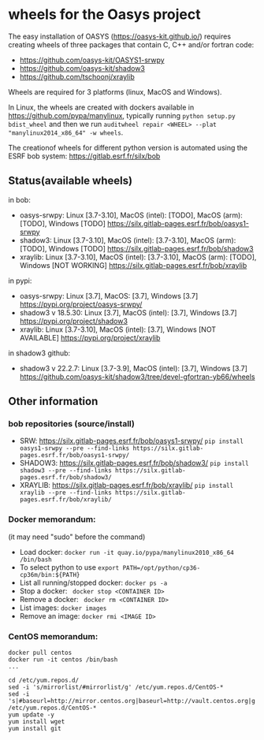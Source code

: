 # wheels for the Oasys project

The easy installation of OASYS (https://oasys-kit.github.io/) requires creating wheels of three packages that contain C, C++ and/or fortran code: 

- https://github.com/oasys-kit/OASYS1-srwpy
- https://github.com/oasys-kit/shadow3
- https://github.com/tschoonj/xraylib

Wheels are required for 3 platforms (linux, MacOS and Windows). 

In Linux, the wheels are created with dockers available in https://github.com/pypa/manylinux, typically running ```python setup.py bdist_wheel``` and then we run ```auditwheel repair <WHEEL> --plat "manylinux2014_x86_64" -w wheels```.

The creationof wheels for different python version is automated using the ESRF bob system: https://gitlab.esrf.fr/silx/bob



## Status(available wheels)

in  bob: 

- oasys-srwpy: Linux [3.7-3.10], MacOS (intel): [TODO], MacOS (arm): [TODO], Windows [TODO] https://silx.gitlab-pages.esrf.fr/bob/oasys1-srwpy
- shadow3: Linux [3.7-3.10], MacOS (intel): [3.7-3.10], MacOS (arm): [TODO], Windows [TODO] https://silx.gitlab-pages.esrf.fr/bob/shadow3
- xraylib: Linux [3.7-3.10], MacOS (intel): [3.7-3.10], MacOS (arm): [TODO], Windows [NOT WORKING] https://silx.gitlab-pages.esrf.fr/bob/xraylib

in pypi: 

- oasys-srwpy: Linux [3.7], MacOS: [3.7], Windows [3.7] https://pypi.org/project/oasys-srwpy/
- shadow3 v 18.5.30: Linux [3.7], MacOS (intel): [3.7], Windows [3.7] https://pypi.org/project/shadow3
- xraylib: Linux [3.7-3.10], MacOS (intel): [3.7], Windows [NOT AVAILABLE] https://pypi.org/project/xraylib

in shadow3 github:

- shadow3 v 22.2.7: Linux [3.7-3.9], MacOS (intel): [3.7], Windows [3.7] https://github.com/oasys-kit/shadow3/tree/devel-gfortran-yb66/wheels



## Other information

### bob repositories (source/install)

- SRW: https://silx.gitlab-pages.esrf.fr/bob/oasys1-srwpy/ ```pip install oasys1-srwpy --pre --find-links https://silx.gitlab-pages.esrf.fr/bob/oasys1-srwpy/```
- SHADOW3: https://silx.gitlab-pages.esrf.fr/bob/shadow3/ ```pip install shadow3 --pre --find-links https://silx.gitlab-pages.esrf.fr/bob/shadow3/```
- XRAYLIB: https://silx.gitlab-pages.esrf.fr/bob/xraylib/ ```pip install xraylib --pre --find-links https://silx.gitlab-pages.esrf.fr/bob/xraylib/```

### Docker memorandum:

(it may need "sudo" before the command)

- Load docker: ```docker run -it quay.io/pypa/manylinux2010_x86_64 /bin/bash``` 
- To select python to use ```export PATH=/opt/python/cp36-cp36m/bin:${PATH}```
- List all running/stopped docker: ```docker ps -a```
- Stop a docker: ``` docker stop <CONTAINER ID>```
- Remove a docker: ``` docker rm <CONTAINER ID>```
- List images: ```docker images```
- Remove an image: ```docker rmi <IMAGE ID>```

### CentOS memorandum:

```
docker pull centos
docker run -it centos /bin/bash
...

cd /etc/yum.repos.d/
sed -i 's/mirrorlist/#mirrorlist/g' /etc/yum.repos.d/CentOS-*
sed -i 's|#baseurl=http://mirror.centos.org|baseurl=http://vault.centos.org|g' /etc/yum.repos.d/CentOS-*
yum update -y
yum install wget
yum install git



```
